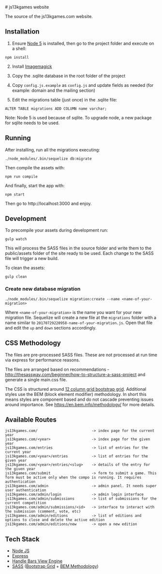 # js13kgames website

The source of the js13kgames.com website.

## Installation

1. Ensure [Node 5](https://nodejs.org/en/) is installed, then go to the project folder and execute on a shell:
```
npm install
```
2. Install [Imagemagick](http://www.imagemagick.org)

3. Copy the .sqlite database in the root folder of the project

4. Copy `config.js.example` as `config.js` and update fields as needed (for example: domain and the mailing section)

5. Edit the migrations table (just once) in the .sqlite file:

```
ALTER TABLE migrations ADD COLUMN name varchar;
```

Note: Node 5 is used because of sqlite. To upgrade node, a new package for sqlite needs to be used.

## Running

After installing, run all the migrations executing:

```
./node_modules/.bin/sequelize db:migrate
```

Then compile the assets with:
```
npm run compile
```

And finally, start the app with:
```
npm start
```

Then go to http://localhost:3000 and enjoy.

## Development

To precompile your assets during development run:
```
gulp watch
```
This will process the SASS files in the source folder and write them to the public/assets folder of the site ready to
be used. Each change to the SASS file will trigger a new build.

To clean the assets:
```
gulp clean
```

### Create new database migration

```
./node_modules/.bin/sequelize migration:create --name <name-of-your-migration>
```
Where `<name-of-your-migration>` is the name you want for your new migration file. Sequelize will create a new file at
the `migrations` folder with a name similar to `20170729220958-name-of-your-migration.js`. Open that file and edit the
`up` and `down` sections accordingly.


## CSS Methodology

The files are pre-processed SASS files. These are not processed at run time via express for performance reasons.

The files are arranged based on recommendations - http://thesassway.com/beginner/how-to-structure-a-sass-project and
generate a single main.css file.

The CSS is structured around [12 column grid bootstrap grid](https://getbootstrap.com/examples/grid/). Additional
styles use the BEM (block element modifier) methodology. In short this means styles are component based and do not
cascade preventing issues around importance.
See https://en.bem.info/methodology/ for more details.

## Available Routes

```
js13kgames.com/                         -> index page for the current year
js13kgames.com/<year>                   -> index page for the given year
js13kgames.com/entries                  -> list of entries for the current year
js13kgames.com/<year>/entries           -> list of entries for the given year
js13kgames.com/<year>/entries/<slug>    -> details of the entry for the given year
js13kgames.com/submit                   -> form to submit a game. This form must be active only when the compo is running. It requires authentication
js13kgames.com/admin                    -> admin panel. It needs super user authentication
js13kgames.com/admin/login              -> admin login interface
js13kgames.com/admin/submissions        -> list of submissions for the current competition
js13kgames.com/admin/submissions/<id>   -> interface to interact with the submission (comment, vote, etc)
js13kgames.com/admin/editions           -> list of editions and options to close and delete the active edition
js13kgames.com/admin/editions/new       -> open a new edition
```

## Tech Stack

* [Node JS](https://nodejs.org/en/)
* [Express](http://expressjs.com/)
* [Handle Bars View Engine](http://handlebarsjs.com/)
* [SASS](http://sass-lang.com/guide) ([Bootstrap Grid](https://getbootstrap.com/examples/grid/) + [BEM Methodology](https://en.bem.info/methodology/))
